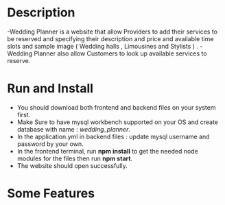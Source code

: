 # Description
-Wedding Planner is a website that allow Providers to add their services to be reserved and specifying their description and price and available time slots and sample image ( Wedding halls , Limousines and Stylists ) .
-Wedding Planner also allow Customers to look up available services to reserve.

# Run and Install
- You should download both frontend and backend files on your system first.
- Make Sure to have mysql workbench supported on your OS and create database with name : *wedding_planner*.
- In the application.yml in backend files : update mysql username and password by your own.
- In the frontend terminal, run **npm install** to get the needed node modules for the files then run **npm start**.
- The website should open successfully.

# Some Features
